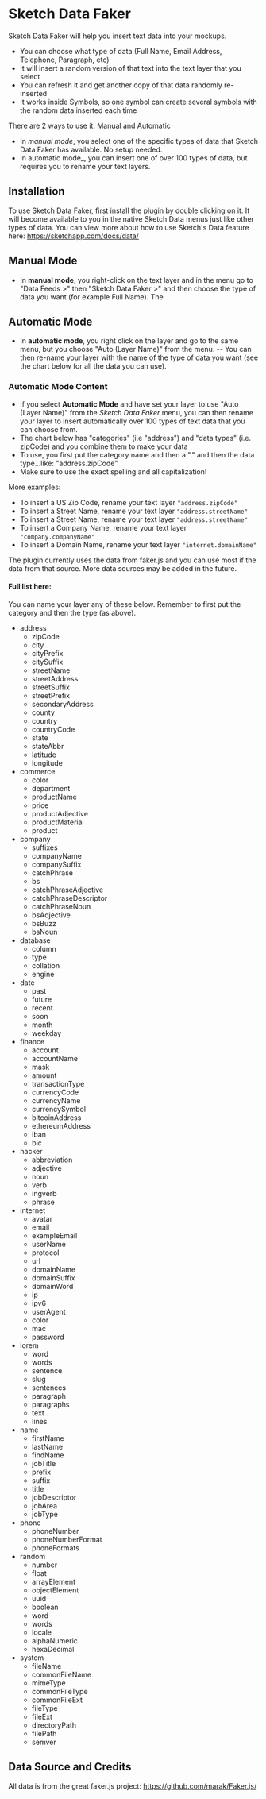 # Sketch Data Faker

Sketch Data Faker will help you insert text data into your mockups.

- You can choose what type of data (Full Name, Email Address, Telephone, Paragraph, etc)
- It will insert a random version of that text into the text layer that you select
- You can refresh it and get another copy of that data randomly re-inserted
- It works inside Symbols, so one symbol can create several symbols with the random data inserted each time

There are 2 ways to use it: Manual and Automatic

- In _manual mode_, you select one of the specific types of data that Sketch Data Faker has available. No setup needed.
- In automatic mode\_, you can insert one of over 100 types of data, but requires you to rename your text layers.

## Installation

To use Sketch Data Faker, first install the plugin by double clicking on it.
It will become available to you in the native Sketch Data menus just like other types of data.
You can view more about how to use Sketch's Data feature here: https://sketchapp.com/docs/data/

## Manual Mode

- In **manual mode**, you right-click on the text layer and in the menu go to "Data Feeds >" then "Sketch Data Faker >" and then choose the type of data you want (for example Full Name).
  The

## Automatic Mode

- In **automatic mode**, you right click on the layer and go to the same menu, but you choose "Auto (Layer Name)" from the menu.
  -- You can then re-name your layer with the name of the type of data you want (see the chart below for all the data you can use).

### Automatic Mode Content

- If you select **Automatic Mode** and have set your layer to use "Auto (Layer Name)" from the _Sketch Data Faker_ menu, you can then rename your layer to insert automatically over 100 types of text data that you can choose from.
- The chart below has "categories" (i.e "address") and "data types" (i.e. zipCode) and you combine them to make your data
- To use, you first put the category name and then a "." and then the data type...like: "address.zipCode"
- Make sure to use the exact spelling and all capitalization!

More examples:

- To insert a US Zip Code, rename your text layer `"address.zipCode"`
- To insert a Street Name, rename your text layer `"address.streetName"`
- To insert a Street Name, rename your text layer `"address.streetName"`
- To insert a Company Name, rename your text layer `"company.companyName"`
- To insert a Domain Name, rename your text layer `"internet.domainName"`

The plugin currently uses the data from faker.js and you can use most if the data from that source. More data sources may be added in the future.

#### Full list here:

You can name your layer any of these below. Remember to first put the category and then the type (as above).

- address
  - zipCode
  - city
  - cityPrefix
  - citySuffix
  - streetName
  - streetAddress
  - streetSuffix
  - streetPrefix
  - secondaryAddress
  - county
  - country
  - countryCode
  - state
  - stateAbbr
  - latitude
  - longitude
- commerce
  - color
  - department
  - productName
  - price
  - productAdjective
  - productMaterial
  - product
- company
  - suffixes
  - companyName
  - companySuffix
  - catchPhrase
  - bs
  - catchPhraseAdjective
  - catchPhraseDescriptor
  - catchPhraseNoun
  - bsAdjective
  - bsBuzz
  - bsNoun
- database
  - column
  - type
  - collation
  - engine
- date
  - past
  - future
  - recent
  - soon
  - month
  - weekday
- finance
  - account
  - accountName
  - mask
  - amount
  - transactionType
  - currencyCode
  - currencyName
  - currencySymbol
  - bitcoinAddress
  - ethereumAddress
  - iban
  - bic
- hacker
  - abbreviation
  - adjective
  - noun
  - verb
  - ingverb
  - phrase
- internet
  - avatar
  - email
  - exampleEmail
  - userName
  - protocol
  - url
  - domainName
  - domainSuffix
  - domainWord
  - ip
  - ipv6
  - userAgent
  - color
  - mac
  - password
- lorem
  - word
  - words
  - sentence
  - slug
  - sentences
  - paragraph
  - paragraphs
  - text
  - lines
- name
  - firstName
  - lastName
  - findName
  - jobTitle
  - prefix
  - suffix
  - title
  - jobDescriptor
  - jobArea
  - jobType
- phone
  - phoneNumber
  - phoneNumberFormat
  - phoneFormats
- random
  - number
  - float
  - arrayElement
  - objectElement
  - uuid
  - boolean
  - word
  - words
  - locale
  - alphaNumeric
  - hexaDecimal
- system
  - fileName
  - commonFileName
  - mimeType
  - commonFileType
  - commonFileExt
  - fileType
  - fileExt
  - directoryPath
  - filePath
  - semver

## Data Source and Credits

All data is from the great faker.js project: https://github.com/marak/Faker.js/
